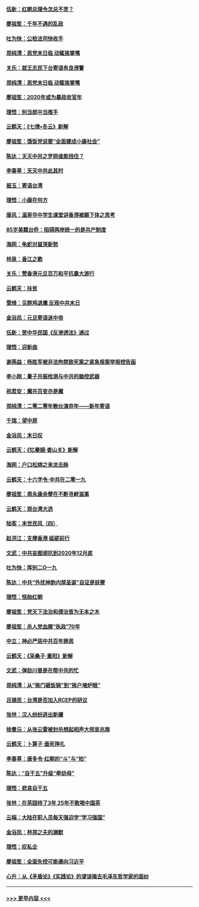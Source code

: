 #### [伍新：红朝总理令怎总不灵？](../pages/nsc993/n11770813.md?t=01070422) 
#### [廖祖笙：千年不遇的乱政](../pages/nsc993/n11770373.md?t=01070422) 
#### [吐为快：公检法司快收手](../pages/nsc993/n11770359.md?t=01070422) 
#### [郑纯清：恶党末日临 动辄挨掌嘴](../pages/nsc993/n11769912.md?t=01070422) 
#### [关乐：就王志民下台寄语有良港警](../pages/nsc993/n11769903.md?t=01070422) 
#### [郑纯清：恶党末日临 动辄挨掌嘴](../pages/nsc993/n11769356.md?t=01070422) 
#### [廖祖笙：2020年或为暴政收官年](../pages/nsc993/n11768216.md?t=01070422) 
#### [理悟：别当郎中当推手](../pages/nsc993/n11768243.md?t=01070422) 
#### [云鹤天：《七律▪冬云》新解](../pages/nsc993/n11768204.md?t=01070422) 
#### [廖祖笙：饿饭党说要“全面建成小康社会”](../pages/nsc993/n11767482.md?t=01070422) 
#### [陈达：天灭中共之罗网谁能挡住？](../pages/nsc993/n11767465.md?t=01070422) 
#### [李春草：天灭中共此其时](../pages/nsc993/n11767452.md?t=01070422) 
#### [振玉：寄语台湾](../pages/nsc993/n11767432.md?t=01070422) 
#### [理悟：小康在何方](../pages/nsc993/n11767394.md?t=01070422) 
#### [唐风：温哥华中学生课堂讲香港被踢下体之思考](../pages/nsc993/n11766848.md?t=01070422) 
#### [85岁美籍台侨：阻碍两岸统一的是共产制度](../pages/nsc993/n11765043.md?t=01070422) 
#### [海网：龟蛇对鼠哭新愁](../pages/nsc993/n11764895.md?t=01070422) 
#### [林泉：香江之歌](../pages/nsc993/n11764415.md?t=01070422) 
#### [关乐：赞香港元旦百万和平抗暴大游行](../pages/nsc993/n11764382.md?t=01070422) 
#### [云鹤天：扶贫](../pages/nsc993/n11764245.md?t=01070422) 
#### [雪绮：见群鸡退鹰  反观中共末日](../pages/nsc993/n11762112.md?t=01070422) 
#### [金浴凤：元旦寄语迷中帝](../pages/nsc993/n11761788.md?t=01070422) 
#### [伍新：贺中华民国《反渗透法》通过](../pages/nsc993/n11761994.md?t=01070422) 
#### [理悟：迎新曲](../pages/nsc993/n11761152.md?t=01070422) 
#### [谢燕益：杨胜军被非法拘禁致死案之紧急报案举报控告函](../pages/nsc993/n11756134.md?t=01070422) 
#### [李小刚：量子共振检测与中共的脑控武器](../pages/nsc993/n11754518.md?t=01070422) 
#### [祝君安：魔共百变亦是魔](../pages/nsc993/n11754469.md?t=01070422) 
#### [郑纯清：二零二零年散伙演弃年——新年寄语](../pages/nsc993/n11754195.md?t=01070422) 
#### [千瑞：望中原](../pages/nsc993/n11754159.md?t=01070422) 
#### [金浴凤：末日叹](../pages/nsc993/n11752359.md?t=01070422) 
#### [云鹤天：《忆秦娥‧娄山关》新解](../pages/nsc993/n11752348.md?t=01070422) 
#### [海网：户口松绑之来龙去脉](../pages/nsc993/n11752328.md?t=01070422) 
#### [云鹤天：十六字令‧中共在二零一九](../pages/nsc993/n11752305.md?t=01070422) 
#### [廖祖笙：周永康余孽在不断寻衅滋事](../pages/nsc993/n11751013.md?t=01070422) 
#### [云鹤天：观台湾大选](../pages/nsc993/n11751007.md?t=01070422) 
#### [陆客：末世民风（四）](../pages/nsc993/n11749203.md?t=01070422) 
#### [赵洪江：支撑香港 砥砺前行](../pages/nsc993/n11748482.md?t=01070422) 
#### [文武：中共妄图顽抗到2020年12月底](../pages/nsc993/n11748446.md?t=01070422) 
#### [吐为快：挥别二O一九](../pages/nsc993/n11748411.md?t=01070422) 
#### [陈达：中共“外扰神韵内禁圣诞”自证是妖孽](../pages/nsc993/n11748226.md?t=01070422) 
#### [理悟：怪胎红朝](../pages/nsc993/n11748206.md?t=01070422) 
#### [廖祖笙：党天下法治和德治皆为无本之木](../pages/nsc993/n11748135.md?t=01070422) 
#### [廖祖笙：杀人党血腥“执政”70年](../pages/nsc993/n11745144.md?t=01070422) 
#### [中立：神必严惩中共百年罪恶](../pages/nsc993/n11744970.md?t=01070422) 
#### [云鹤天：《采桑子‧重阳》新解](../pages/nsc993/n11744948.md?t=01070422) 
#### [文武：弹劾川普是在帮中共的忙](../pages/nsc993/n11744758.md?t=01070422) 
#### [郑纯清：从“挨门砸饭锅”到“挨户堵炉眼”](../pages/nsc993/n11744745.md?t=01070422) 
#### [吕锡民：台湾是否加入RCEP的研议](../pages/nsc993/n11744701.md?t=01070422) 
#### [张林：汉人纷纷逃出新疆](../pages/nsc993/n11743530.md?t=01070422) 
#### [徐曼沅：从张云雷被封杀想起相声大师吴兆南](../pages/nsc993/n11741816.md?t=01070422) 
#### [云鹤天：卜算子‧垂死挣扎](../pages/nsc993/n11739956.md?t=01070422) 
#### [李春草：唐多令‧红朝的“斗”与“拍”](../pages/nsc993/n11739830.md?t=01070422) 
#### [陈达：“自干五”升级“牵妨母”](../pages/nsc993/n11739724.md?t=01070422) 
#### [理悟：悲哀自干五](../pages/nsc993/n11739547.md?t=01070422) 
#### [张林：在茶园待了3年 25年不敢喝中国茶](../pages/nsc993/n11739240.md?t=01070422) 
#### [云端：大陆在职人员每天强迫学“学习强国”](../pages/nsc993/n11738735.md?t=01070422) 
#### [金浴凤：林郑之夫的渊默](../pages/nsc993/n11737735.md?t=01070422) 
#### [理悟：叹私企](../pages/nsc993/n11737715.md?t=01070422) 
#### [廖祖笙：全面失控可能袭向习近平](../pages/nsc993/n11737704.md?t=01070422) 
#### [心升：从《矛盾论》《实践论》的谬误揭去毛泽东哲学家的面纱](../pages/nsc993/n11736962.md?t=01070422) 

----
#### [ >>> 更早内容 <<< ](../indexes/nsc993-earlier.md)
